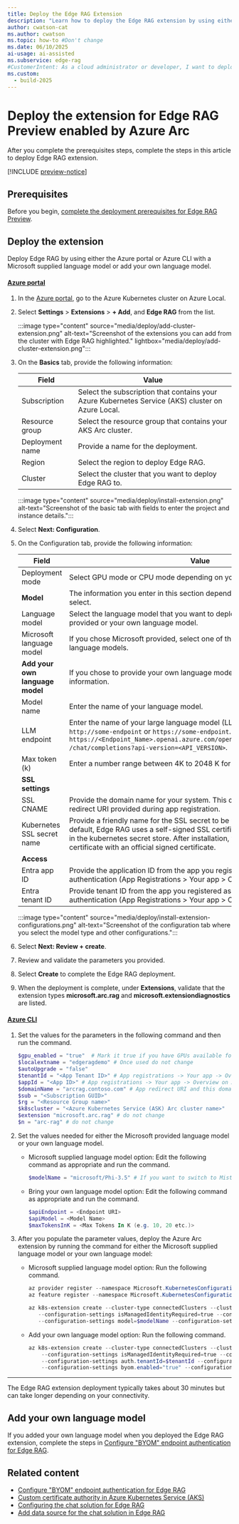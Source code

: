 ```yaml
---
title: Deploy the Edge RAG Extension
description: "Learn how to deploy the Edge RAG extension by using either Azure CLI or the Azure portal."
author: cwatson-cat
ms.author: cwatson
ms.topic: how-to #Don't change
ms.date: 06/10/2025
ai-usage: ai-assisted
ms.subservice: edge-rag
#CustomerIntent: As a cloud administrator or developer, I want to deploy the Edge RAG extension using Azure CLI or the Azure portal so that I can enable advanced language model capabilities on my Azure Kubernetes Service (AKS) Arc cluster to provide an intelligent chat solutions.
ms.custom:
  - build-2025
---
```

# Deploy the extension for Edge RAG Preview enabled by Azure Arc

After you complete the prerequisites steps, complete the steps in this article to deploy Edge RAG extension.

[!INCLUDE [preview-notice](includes/preview-notice.md)]

## Prerequisites

Before you begin, [complete the deployment prerequisites for Edge RAG Preview](complete-prerequisites.md).

## Deploy the extension

Deploy Edge RAG by using either the Azure portal or Azure CLI with a Microsoft supplied language model or add your own language model.

#### [Azure portal](#tab/azure-portal)

1. In the [Azure portal](https://portal.azure.com/), go to the Azure Kubernetes cluster on Azure Local. 
1. Select **Settings** > **Extensions** > **+ Add**, and **Edge RAG** from the list.

   :::image type="content" source="media/deploy/add-cluster-extension.png" alt-text="Screenshot of the extensions you can add from the cluster with Edge RAG highlighted." lightbox="media/deploy/add-cluster-extension.png":::
1. On the **Basics** tab, provide the following information:

   | Field      | Value                                                        |
   |-----------------|--------------------------------------------------------------|
   | Subscription    | Select the subscription that contains your Azure Kubernetes Service (AKS) cluster on Azure Local. |
   | Resource group  | Select the resource group that contains your AKS Arc cluster. |
   | Deployment name | Provide a name for the deployment.                           |
   | Region          | Select the region to deploy Edge RAG.                        |
   | Cluster         | Select the cluster that you want to deploy Edge RAG to.      |

   :::image type="content" source="media/deploy/install-extension.png" alt-text="Screenshot of the basic tab with fields to enter the project and instance details.":::

1. Select **Next: Configuration**.
1. On the Configuration tab, provide the following information:

   | Field      | Value                                                                                           |
   |-----------------|-------------------------------------------------------------------------------------------------|
   | Deployment mode | Select GPU mode or CPU mode depending on your available hardware.                               |
   |**Model**| The information you enter in this section  depend on the language model you select.|
   |Language model          | Select the language model that you want to deploy. Choose either Microsoft provided or your own language model.                                              |
   |Microsoft language model|If you chose Microsoft provided, select one of the Microsoft provided language models.|
   |**Add your own language model**|If you chose to provide your own language model, enter the following information.|
   |Model name|Enter the name of your language model.|
   |LLM endpoint|Enter the name of your large language model (LLM) endpoint in the format `http://some-endpoint` or `https://some-endpoint`. For example, `https://<Endpoint_Name>.openai.azure.com/openai/deployments/<model_name> /chat/completions?api-version=<API_VERSION>`. |
   |Max token (k)|Enter a number range between 4K to 2048 K for your language model.|
   |**SSL settings**||
   |SSL CNAME           | Provide the domain name for your system. This domain name is the same as redirect URI provided during app registration.|
   |Kubernetes SSL secret name     | Provide a friendly name for the SSL secret to be used by the application. By default, Edge RAG uses a self-signed SSL certificate to store under this name in the kubernetes secret store. After installation, you can update the certificate with an official signed certificate.               |
   |**Access**||
   | Entra app ID    | Provide the application ID from the app you registered as part of configuring authentication (App Registrations > Your app > Overview). |
   | Entra tenant ID | Provide tenant ID from the app you registered as part of configuring authentication (App Registrations > Your app > Overview). |

    :::image type="content" source="media/deploy/install-extension-configurations.png" alt-text="Screenshot of the configuration tab where you select the model type and other configurations.":::

1. Select **Next: Review + create**.
1. Review and validate the parameters you provided.
1. Select **Create** to complete the Edge RAG deployment.
1. When the deployment is complete, under **Extensions**, validate that the extension types **microsoft.arc.rag** and **microsoft.extensiondiagnostics** are listed.

#### [Azure CLI](#tab/azure-cli)

1. Set the values for the parameters in the following command and then run the command.

   ```powershell
   $gpu_enabled = "true"  # Mark it true if you have GPUs available for Edge RAG
   $localextname = "edgeragdemo" # Once used do not change
   $autoUpgrade = "false"
   $tenantId = "<App Tenant ID>" # App registrations -> Your app -> Overview on Azure portal
   $appId = "<App ID>" # App registrations -> Your app -> Overview on Azure portal
   $domainName = "arcrag.contoso.com" # App redirect URI and this domain name should be the same
   $sub = "<Subscription GUID>"
   $rg = "<Resource Group name>"
   $k8scluster = "<Azure Kubernetes Service (ASK) Arc cluster name>"
   $extension "microsoft.arc.rag" # do not change
   $n = "arc-rag" # do not change
   ```

1. Set the values needed for either the Microsoft provided language model or your own language model.
   - Microsoft supplied language model option: Edit the following command as appropriate and run the command.

     ```powershell
     $modelName = "microsoft/Phi-3.5" # If you want to switch to Mistral 7B, change this variable to "mistralAI/Mistral-7B" 
     ```

   - Bring your own language model option:  Edit the following command as appropriate and run the command.

      ```powershell
      $apiEndpoint = <Endpoint URI> 
      $apiModel = <Model Name> 
      $maxTokensInK = <Max Tokens In K (e.g. 10, 20 etc.)> 
     ```

1. After you populate the parameter values, deploy the Azure Arc extension by running the command for either the Microsoft supplied language model or your own language model:

   - Microsoft supplied language model option: Run the following command.

     ```powershell
     az provider register --namespace Microsoft.KubernetesConfiguration
     az feature register --namespace Microsoft.KubernetesConfiguration --name extensions 

     az k8s-extension create --cluster-type connectedClusters --cluster-name $k8scluster --resource-group $rg --name $localextname --extension-type $extension --debug --release-train preview --auto-upgrade $autoUpgrade `
        --configuration-settings isManagedIdentityRequired=true --configuration-settings gpu_enabled=$gpu_enabled --configuration-settings AgentOperationTimeoutInMinutes=30  `
        --configuration-settings model=$modelName --configuration-settings auth.tenantId=$tenantId --configuration-settings auth.clientId=$appId --configuration-settings ingress.domainname=$domainName
     ```

   - Add your own language model option: Run the following command.

     ```powershell
     az k8s-extension create --cluster-type connectedClusters --cluster-name $k8scluster --resource-group $rg --name $localextname --extension-type $extension --debug --release-train preview --auto-upgrade $autoUpgrade ` 
         --configuration-settings isManagedIdentityRequired=true --configuration-settings gpu_enabled=$gpu_enabled --configuration-settings AgentOperationTimeoutInMinutes=30  `     
         --configuration-settings auth.tenantId=$tenantId --configuration-settings auth.clientId=$appId --configuration-settings ingress.domainname=$domainName `   
         --configuration-settings byom.enabled="true" --configuration-settings byom.apiEndpoint=$apiEndpoint --configuration-settings byom.apiModel=$apiModel --configuration-settings byom.maxTokensInK=$maxTokensInK 
     ```

----

The Edge RAG extension deployment typically takes about 30 minutes but can take longer depending on your connectivity.

## Add your own language model

If you added your own language model when you deployed the Edge RAG extension, complete the steps in [Configure "BYOM" endpoint authentication for Edge RAG](configure-endpoint-authentication.md).

## Related content

- [Configure "BYOM" endpoint authentication for Edge RAG](configure-endpoint-authentication.md)
- [Custom certificate authority in Azure Kubernetes Service (AKS)](/azure/aks/custom-certificate-authority)
- [Configuring the chat solution for Edge RAG](build-chat-solution-overview.md)
- [Add data source for the chat solution in Edge RAG](add-data-source.md)
